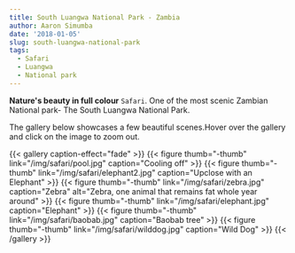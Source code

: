 ```yaml
---
title: South Luangwa National Park - Zambia
author: Aaron Simumba
date: '2018-01-05'
slug: south-luangwa-national-park
tags:
  - Safari
  - Luangwa
  - National park
---
```


**Nature's beauty in full colour** `Safari`.
One of the most scenic Zambian National park- The South Luangwa National Park.

The gallery below showcases a few beautiful scenes.Hover over the gallery and click on the image to zoom out.


{{< gallery caption-effect="fade" >}}
  {{< figure thumb="-thumb" link="/img/safari/pool.jpg" caption="Cooling off" >}}
  {{< figure thumb="-thumb" link="/img/safari/elephant2.jpg" caption="Upclose with an Elephant" >}}
  {{< figure thumb="-thumb" link="/img/safari/zebra.jpg" caption="Zebra" alt="Zebra, one animal that remains fat whole year around" >}}
  {{< figure thumb="-thumb" link="/img/safari/elephant.jpg" caption="Elephant" >}}
  {{< figure thumb="-thumb" link="/img/safari/baobab.jpg" caption="Baobab tree" >}}
  {{< figure thumb="-thumb" link="/img/safari/wilddog.jpg" caption="Wild Dog" >}}
{{< /gallery >}}

<!--more-->

